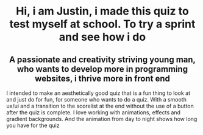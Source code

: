 
<h1 align="center">Hi, i am Justin, i made this quiz to test myself at school. To try a sprint and see how i do</h1>

<h2 align="center">A passionate and creativity striving young man, who wants to develop more in programming websites, i thrive more in front end</h2>

I intended to make an aesthetically good quiz that is a fun thing to look at and just do for fun, for someone who wants to do a quiz. With a smooth ux/ui and a transition to the scorelist at the end without the use of a button after the quiz is complete. I love working with animations, effects and gradient backgrounds. And the animation from day to night shows how long you have for the quiz